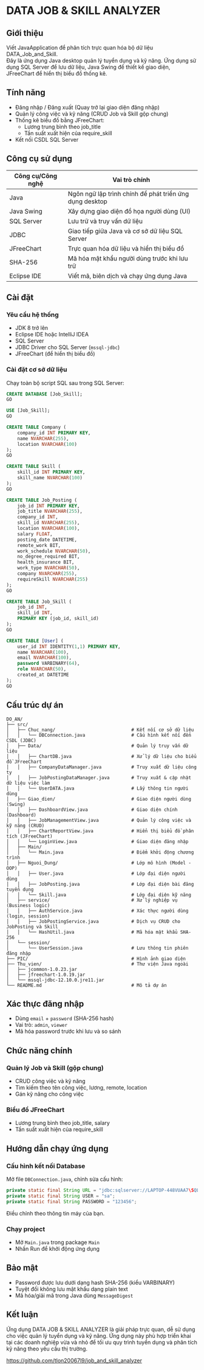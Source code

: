 # DATA JOB & SKILL ANALYZER

## Giới thiệu

Viết JavaApplication để phân tích trực quan hóa bộ dữ liệu DATA_Job_and_Skill.  
Đây là ứng dụng Java desktop quản lý tuyển dụng và kỹ năng. Ứng dụng sử dụng SQL Server để lưu dữ liệu, Java Swing để thiết kế giao diện, JFreeChart để hiển thị biểu đồ thống kê.

## Tính năng

- Đăng nhập / Đăng xuất (Quay trở lại giao diện đăng nhập)
- Quản lý công việc và kỹ năng (CRUD Job và Skill gộp chung)
- Thống kê biểu đồ bằng JFreeChart:
  - Lương trung bình theo job_title
  - Tần suất xuất hiện của require_skill
- Kết nối CSDL SQL Server

## Công cụ sử dụng

| Công cụ/Công nghệ | Vai trò chính |
|-------------------|--------------|
| Java              | Ngôn ngữ lập trình chính để phát triển ứng dụng desktop |
| Java Swing        | Xây dựng giao diện đồ họa người dùng (UI) |
| SQL Server        | Lưu trữ và truy vấn dữ liệu |
| JDBC              | Giao tiếp giữa Java và cơ sở dữ liệu SQL Server |
| JFreeChart        | Trực quan hóa dữ liệu và hiển thị biểu đồ |
| SHA-256           | Mã hóa mật khẩu người dùng trước khi lưu trữ |
| Eclipse IDE       | Viết mã, biên dịch và chạy ứng dụng Java |

## Cài đặt

### Yêu cầu hệ thống

- JDK 8 trở lên
- Eclipse IDE hoặc IntelliJ IDEA
- SQL Server
- JDBC Driver cho SQL Server (`mssql-jdbc`)
- JFreeChart (để hiển thị biểu đồ)

### Cài đặt cơ sở dữ liệu

Chạy toàn bộ script SQL sau trong SQL Server:

```sql
CREATE DATABASE [Job_Skill];
GO

USE [Job_Skill];
GO

CREATE TABLE Company (
    company_id INT PRIMARY KEY,
    name NVARCHAR(255),
    location NVARCHAR(100)
);
GO

CREATE TABLE Skill (
    skill_id INT PRIMARY KEY,
    skill_name NVARCHAR(100)
);
GO

CREATE TABLE Job_Posting (
    job_id INT PRIMARY KEY,
    job_title NVARCHAR(255),
    company_id INT,
    skill_id NVARCHAR(255),
    location NVARCHAR(100),
    salary FLOAT,
    posting_date DATETIME,
    remote_work BIT,
    work_schedule NVARCHAR(50),
    no_degree_required BIT,
    health_insurance BIT,
    work_type NVARCHAR(50),
    company NVARCHAR(255),
    requireSkill NVARCHAR(255)
);
GO

CREATE TABLE Job_Skill (
    job_id INT,
    skill_id INT,
    PRIMARY KEY (job_id, skill_id)
);
GO

CREATE TABLE [User] (
    user_id INT IDENTITY(1,1) PRIMARY KEY,
    name NVARCHAR(100),
    email NVARCHAR(100),
    password VARBINARY(64),
    role NVARCHAR(50),
    created_at DATETIME
);
GO
```

## Cấu trúc dự án

```
DO_AN/
├── src/
│   ├── Chuc_nang/                            # Kết nối cơ sở dữ liệu
│   │   └── DBConnection.java                 # Cấu hình kết nối đến CSDL (JDBC)
│   ├── Data/                                 # Quản lý truy vấn dữ liệu
│   │   ├── ChartDB.java                      # Xử lý dữ liệu cho biểu đồ JFreeChart
│   │   ├── CompanyDataManager.java           # Truy xuất dữ liệu công ty
│   │   ├── JobPostingDataManager.java        # Truy xuất & cập nhật dữ liệu việc làm
│   │   └── UserDATA.java                     # Lấy thông tin người dùng
│   ├── Giao_dien/                            # Giao diện người dùng (Swing)
│   │   ├── DashboardView.java                # Giao diện chính (Dashboard)
│   │   ├── JobManagementView.java            # Quản lý công việc và kỹ năng (CRUD)
│   │   ├── ChartReportView.java              # Hiển thị biểu đồ phân tích (JFreeChart)
│   │   └── LoginView.java                    # Giao diện đăng nhập
│   ├── Main/
│   │   └── Main.java                         # Điểm khởi động chương trình
│   ├── Nguoi_Dung/                           # Lớp mô hình (Model - OOP)
│   │   ├── User.java                         # Lớp đại diện người dùng
│   │   ├── JobPosting.java                   # Lớp đại diện bài đăng tuyển dụng
│   │   └── Skill.java                        # Lớp đại diện kỹ năng
│   ├── service/                              # Xử lý nghiệp vụ (Business logic)
│   │   ├── AuthService.java                  # Xác thực người dùng (login, session)
│   │   ├── JobPostingService.java            # Dịch vụ CRUD cho JobPosting và Skill
│   │   └── HashUtil.java                     # Mã hóa mật khẩu SHA-256
│   └── session/
│       └── UserSession.java                  # Lưu thông tin phiên đăng nhập
├── PIC/                                      # Hình ảnh giao diện
├── Thu_vien/                                 # Thư viện Java ngoài
│   ├── jcommon-1.0.23.jar
│   ├── jfreechart-1.0.19.jar
│   └── mssql-jdbc-12.10.0.jre11.jar
└── README.md                                 # Mô tả dự án
```

## Xác thực đăng nhập

- Dùng `email` + `password` (SHA-256 hash)
- Vai trò: `admin`, `viewer`
- Mã hóa password trước khi lưu và so sánh

## Chức năng chính

### Quản lý Job và Skill (gộp chung)

- CRUD công việc và kỹ năng
- Tìm kiếm theo tên công việc, lương, remote, location
- Gán kỹ năng cho công việc

### Biểu đồ JFreeChart

- Lương trung bình theo job_title, salary
- Tần suất xuất hiện của require_skill

## Hướng dẫn chạy ứng dụng

### Cấu hình kết nối Database

Mở file `DBConnection.java`, chỉnh sửa cấu hình:

```java
private static final String URL = "jdbc:sqlserver://LAPTOP-448VUAA7\SQLEXPRESS;databaseName=Job_Skill;encrypt=true;trustServerCertificate=true";
private static final String USER = "sa";
private static final String PASSWORD = "123456";
```

Điều chỉnh theo thông tin máy của bạn.

### Chạy project

- Mở `Main.java` trong package `Main`
- Nhấn Run để khởi động ứng dụng

## Bảo mật

- Password được lưu dưới dạng hash SHA-256 (kiểu VARBINARY)
- Tuyệt đối không lưu mật khẩu dạng plain text
- Mã hóa/giải mã trong Java dùng `MessageDigest`

##  Kết luận

Ứng dụng DATA JOB & SKILL ANALYZER là giải pháp trực quan, dễ sử dụng cho việc quản lý tuyển dụng và kỹ năng. Ứng dụng này phù hợp triển khai tại các doanh nghiệp vừa và nhỏ để tối ưu quy trình tuyển dụng và phân tích kỹ năng theo yêu cầu thị trường.

https://github.com/tlon20067l9/job_and_skill_analyzer
